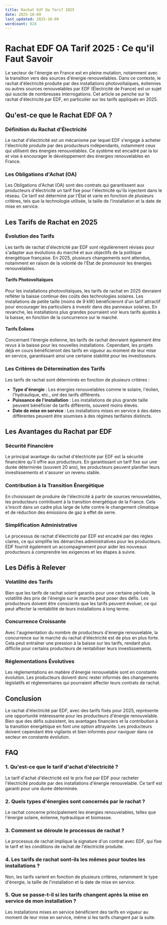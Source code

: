 ```yaml
---
title: Rachat Edf Oa Tarif 2025
date: 2025-10-09
last_updated: 2025-10-09
wordcount: 924
---
```


# Rachat EDF OA Tarif 2025 : Ce qu'il Faut Savoir

Le secteur de l'énergie en France est en pleine mutation, notamment avec la transition vers des sources d'énergie renouvelables. Dans ce contexte, le rachat d'électricité produite par des installations photovoltaïques, éoliennes ou autres sources renouvelables par EDF (Électricité de France) est un sujet qui suscite de nombreuses interrogations. Cet article se penche sur le rachat d'électricité par EDF, en particulier sur les tarifs appliqués en 2025.

## Qu'est-ce que le Rachat EDF OA ?

### Définition du Rachat d'Électricité

Le rachat d'électricité est un mécanisme par lequel EDF s'engage à acheter l'électricité produite par des producteurs indépendants, notamment ceux qui utilisent des énergies renouvelables. Ce système est encadré par la loi et vise à encourager le développement des énergies renouvelables en France.

### Les Obligations d'Achat (OA)

Les Obligations d'Achat (OA) sont des contrats qui garantissent aux producteurs d'électricité un tarif fixe pour l'électricité qu'ils injectent dans le réseau. Ce tarif est déterminé par l'État et varie en fonction de plusieurs critères, tels que la technologie utilisée, la taille de l'installation et la date de mise en service.

## Les Tarifs de Rachat en 2025

### Évolution des Tarifs

Les tarifs de rachat d'électricité par EDF sont régulièrement révisés pour s'adapter aux évolutions du marché et aux objectifs de la politique énergétique française. En 2025, plusieurs changements sont attendus, notamment en raison de la volonté de l'État de promouvoir les énergies renouvelables.

#### Tarifs Photovoltaïques

Pour les installations photovoltaïques, les tarifs de rachat en 2025 devraient refléter la baisse continue des coûts des technologies solaires. Les installations de petite taille (moins de 9 kW) bénéficieront d'un tarif attractif pour encourager les particuliers à investir dans des panneaux solaires. En revanche, les installations plus grandes pourraient voir leurs tarifs ajustés à la baisse, en fonction de la concurrence sur le marché.

#### Tarifs Éoliens

Concernant l'énergie éolienne, les tarifs de rachat devraient également être revus à la baisse pour les nouvelles installations. Cependant, les projets déjà en cours bénéficieront des tarifs en vigueur au moment de leur mise en service, garantissant ainsi une certaine stabilité pour les investisseurs.

### Les Critères de Détermination des Tarifs

Les tarifs de rachat sont déterminés en fonction de plusieurs critères :

- **Type d'énergie** : Les énergies renouvelables comme le solaire, l'éolien, l'hydraulique, etc., ont des tarifs différents.
- **Puissance de l'installation** : Les installations de plus grande taille peuvent bénéficier de tarifs différents, souvent moins élevés.
- **Date de mise en service** : Les installations mises en service à des dates différentes peuvent être soumises à des régimes tarifaires distincts.

## Les Avantages du Rachat par EDF

### Sécurité Financière

Le principal avantage du rachat d'électricité par EDF est la sécurité financière qu'il offre aux producteurs. En garantissant un tarif fixe sur une durée déterminée (souvent 20 ans), les producteurs peuvent planifier leurs investissements et s'assurer un revenu stable.

### Contribution à la Transition Énergétique

En choisissant de produire de l'électricité à partir de sources renouvelables, les producteurs contribuent à la transition énergétique de la France. Cela s'inscrit dans un cadre plus large de lutte contre le changement climatique et de réduction des émissions de gaz à effet de serre.

### Simplification Administrative

Le processus de rachat d'électricité par EDF est encadré par des règles claires, ce qui simplifie les démarches administratives pour les producteurs. EDF fournit également un accompagnement pour aider les nouveaux producteurs à comprendre les exigences et les étapes à suivre.

## Les Défis à Relever

### Volatilité des Tarifs

Bien que les tarifs de rachat soient garantis pour une certaine période, la volatilité des prix de l'énergie sur le marché peut poser des défis. Les producteurs doivent être conscients que les tarifs peuvent évoluer, ce qui peut affecter la rentabilité de leurs installations à long terme.

### Concurrence Croissante

Avec l'augmentation du nombre de producteurs d'énergie renouvelable, la concurrence sur le marché du rachat d'électricité est de plus en plus forte. Cela peut entraîner une pression à la baisse sur les tarifs, rendant plus difficile pour certains producteurs de rentabiliser leurs investissements.

### Réglementations Évolutives

Les réglementations en matière d'énergie renouvelable sont en constante évolution. Les producteurs doivent donc rester informés des changements législatifs et réglementaires qui pourraient affecter leurs contrats de rachat.

## Conclusion

Le rachat d'électricité par EDF, avec des tarifs fixés pour 2025, représente une opportunité intéressante pour les producteurs d'énergie renouvelable. Bien que des défis subsistent, les avantages financiers et la contribution à la transition énergétique en font une option attrayante. Les producteurs doivent cependant être vigilants et bien informés pour naviguer dans ce secteur en constante évolution.

## FAQ

### 1. Qu'est-ce que le tarif d'achat d'électricité ?

Le tarif d'achat d'électricité est le prix fixé par EDF pour racheter l'électricité produite par des installations d'énergie renouvelable. Ce tarif est garanti pour une durée déterminée.

### 2. Quels types d'énergies sont concernés par le rachat ?

Le rachat concerne principalement les énergies renouvelables, telles que l'énergie solaire, éolienne, hydraulique et biomasse.

### 3. Comment se déroule le processus de rachat ?

Le processus de rachat implique la signature d'un contrat avec EDF, qui fixe le tarif et les conditions de rachat de l'électricité produite.

### 4. Les tarifs de rachat sont-ils les mêmes pour toutes les installations ?

Non, les tarifs varient en fonction de plusieurs critères, notamment le type d'énergie, la taille de l'installation et la date de mise en service.

### 5. Que se passe-t-il si les tarifs changent après la mise en service de mon installation ?

Les installations mises en service bénéficient des tarifs en vigueur au moment de leur mise en service, même si les tarifs changent par la suite.